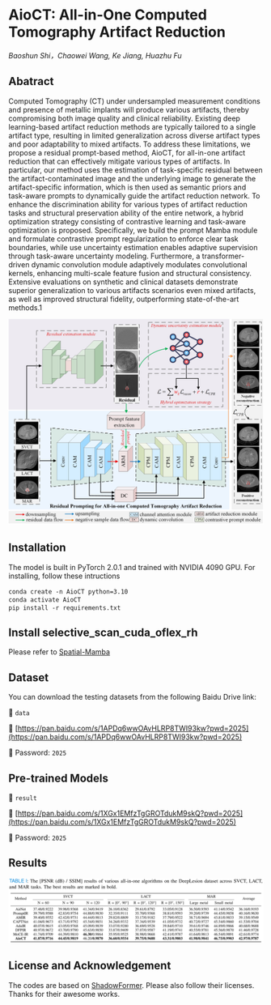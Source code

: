 # AioCT: All-in-One Computed Tomography Artifact Reduction
*Baoshun Shi，Chaowei Wang, Ke Jiang, Huazhu Fu*
## Abatract
Computed Tomography (CT) under undersampled measurement conditions and presence of metallic implants will produce various artifacts, thereby compromising both image quality and clinical reliability. Existing deep learning-based artifact reduction methods are typically tailored to a single artifact type, resulting in limited generalization across diverse artifact types and poor adaptability to mixed artifacts. To address these limitations, we propose a residual prompt-based method, AioCT, for all-in-one artifact reduction that can effectively mitigate various types of artifacts. In particular, our method uses the estimation of task-specific residual between the artifact-contaminated image and the underlying image to generate the artifact-specific information, which is then used as semantic priors and task-aware prompts to dynamically guide the artifact reduction network. To enhance the discrimination ability for various types of artifact reduction tasks and structural preservation ability of the entire network, a hybrid optimization strategy consisting of contrastive learning and task-aware optimization is proposed. Specifically, we build the prompt Mamba module and formulate contrastive prompt regularization to enforce clear task boundaries, while use uncertainty estimation enables adaptive supervision through task-aware uncertainty modeling. Furthermore, a transformer-driven dynamic convolution module adaptively modulates convolutional kernels, enhancing multi-scale feature fusion and structural consistency. Extensive evaluations on synthetic and clinical datasets demonstrate superior generalization to various artifacts scenarios even mixed artifacts, as well as improved structural fidelity, outperforming state-of-the-art methods.1

![image name](https://github.com/shibaoshun/AioCT/blob/main/fig/AioCT.jpg)

## Installation
The model is built in PyTorch 2.0.1 and  trained with NVIDIA 4090 GPU.
For installing, follow these intructions
```
conda create -n AioCT python=3.10
conda activate AioCT
pip install -r requirements.txt
```
## Install selective_scan_cuda_oflex_rh
Please refer to [Spatial-Mamba](https://github.com/EdwardChasel/Spatial-Mamba)

## Dataset
You can download the testing datasets from the following Baidu Drive link:

📁 `data`

🔗 [https://pan.baidu.com/s/1APDq6wwOAvHLRP8TWI93kw?pwd=2025](https://pan.baidu.com/s/1APDq6wwOAvHLRP8TWI93kw?pwd=2025)

🔑 Password: `2025`

## Pre-trained Models  

📁 `result`

🔗 [https://pan.baidu.com/s/1XGx1EMfzTgGROTdukM9skQ?pwd=2025](https://pan.baidu.com/s/1XGx1EMfzTgGROTdukM9skQ?pwd=2025)

🔑 Password: `2025`

## Results

![image-20250512164910204](https://github.com/shibaoshun/AioCT/blob/main/fig/result.jpg)


## License and Acknowledgement

The codes are based on [ShadowFormer](https://github.com/GuoLanqing/ShadowFormer). Please also follow their licenses. Thanks for their awesome works. 


